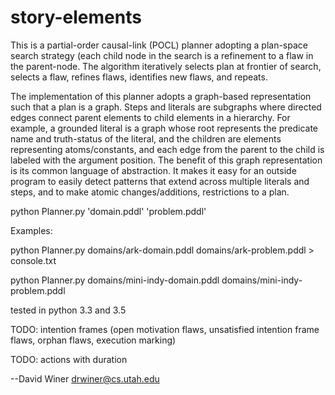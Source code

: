 # story-elements

This is a partial-order causal-link (POCL) planner adopting a plan-space search strategy (each child
node in the search is a refinement to a flaw in the parent-node. The algorithm iteratively selects plan at frontier of
search, selects a flaw, refines flaws, identifies new flaws, and repeats.

The implementation of this planner adopts a graph-based representation such that a plan is a graph. Steps and
literals are subgraphs where directed edges connect parent elements to child elements in a hierarchy. For example, a grounded literal is a graph
whose root represents the predicate name and truth-status of the literal, and the children are elements representing
atoms/constants, and each edge from the parent to the child is labeled with the argument position. The benefit of
this graph representation is its common language of abstraction. It makes it easy for an outside program to easily
detect patterns that extend across multiple literals and steps, and to make atomic changes/additions, restrictions to
 a plan.

python Planner.py 'domain.pddl' 'problem.pddl'

Examples:

python Planner.py domains/ark-domain.pddl domains/ark-problem.pddl > console.txt

python Planner.py domains/mini-indy-domain.pddl domains/mini-indy-problem.pddl

tested in python 3.3 and 3.5

TODO: intention frames (open motivation flaws, unsatisfied intention frame flaws, orphan flaws, execution marking)

TODO: actions with duration



--David Winer drwiner@cs.utah.edu